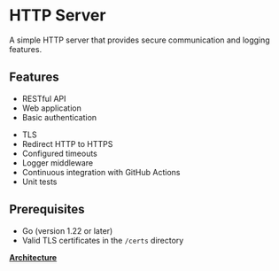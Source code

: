 # HTTP Server

A simple HTTP server that provides secure communication and logging features.

## Features

- RESTful API
- Web application
- Basic authentication
<!-- - Rate limiting -->
- TLS
- Redirect HTTP to HTTPS
- Configured timeouts
- Logger middleware
- Continuous integration with GitHub Actions
- Unit tests

## Prerequisites

- Go (version 1.22 or later)
- Valid TLS certificates in the `/certs` directory

[**Architecture**](/docs/architecture.md)
